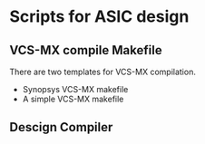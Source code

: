 # Scripts for ASIC design

## VCS-MX compile Makefile
There are two templates for VCS-MX compilation.
  - Synopsys VCS-MX makefile
  - A simple VCS-MX makefile

## Descign Compiler
